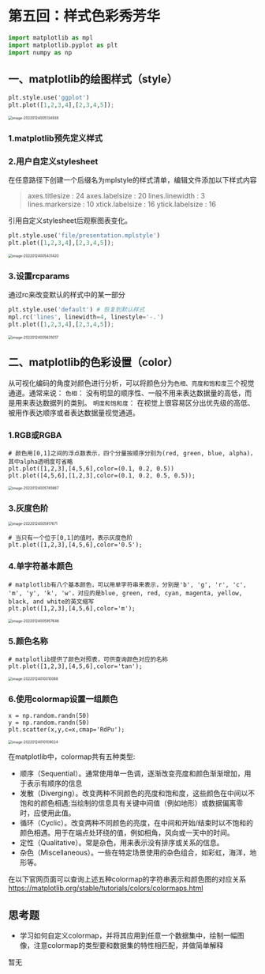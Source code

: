 # 第五回：样式色彩秀芳华

```python
import matplotlib as mpl
import matplotlib.pyplot as plt
import numpy as np
```

## 一、matplotlib的绘图样式（style）

```python
plt.style.use('ggplot')
plt.plot([1,2,3,4],[2,3,4,5]);
```

<img src="C:\Users\Williams\Desktop\matplotlib\image-20220124005134938.png" alt="image-20220124005134938" style="zoom: 50%;" />

### 1.matplotlib预先定义样式

### 2.用户自定义stylesheet

在任意路径下创建一个后缀名为mplstyle的样式清单，编辑文件添加以下样式内容

> axes.titlesize : 24
> axes.labelsize : 20
> lines.linewidth : 3
> lines.markersize : 10
> xtick.labelsize : 16
> ytick.labelsize : 16

引用自定义stylesheet后观察图表变化。

```python
plt.style.use('file/presentation.mplstyle')
plt.plot([1,2,3,4],[2,3,4,5]);
```

<img src="C:\Users\Williams\Desktop\matplotlib\image-20220124005431420.png" alt="image-20220124005431420" style="zoom: 50%;" />

### 3.设置rcparams

通过rc来改变默认的样式中的某一部分

```python
plt.style.use('default') # 恢复到默认样式
mpl.rc('lines', linewidth=4, linestyle='-.')
plt.plot([1,2,3,4],[2,3,4,5]);
```

<img src="C:\Users\Williams\Desktop\matplotlib\image-20220124005635017.png" alt="image-20220124005635017" style="zoom:50%;" />

## 二、matplotlib的色彩设置（color）

从可视化编码的角度对颜色进行分析，可以将颜色分为`色相、亮度和饱和度`三个视觉通道。通常来说：
`色相`： 没有明显的顺序性、一般不用来表达数据量的高低，而是用来表达数据列的类别。
`明度和饱和度`： 在视觉上很容易区分出优先级的高低、被用作表达顺序或者表达数据量视觉通道。

### 1.RGB或RGBA

```
# 颜色用[0,1]之间的浮点数表示，四个分量按顺序分别为(red, green, blue, alpha)，其中alpha透明度可省略
plt.plot([1,2,3],[4,5,6],color=(0.1, 0.2, 0.5))
plt.plot([4,5,6],[1,2,3],color=(0.1, 0.2, 0.5, 0.5));
```

<img src="C:\Users\Williams\Desktop\matplotlib\image-20220124005745667.png" alt="image-20220124005745667" style="zoom:50%;" />

### 3.灰度色阶

<img src="C:\Users\Williams\Desktop\matplotlib\image-20220124005917671.png" alt="image-20220124005917671" style="zoom:50%;" />

```
# 当只有一个位于[0,1]的值时，表示灰度色阶
plt.plot([1,2,3],[4,5,6],color='0.5');
```

### 4.单字符基本颜色

```
# matplotlib有八个基本颜色，可以用单字符串来表示，分别是'b', 'g', 'r', 'c', 'm', 'y', 'k', 'w'，对应的是blue, green, red, cyan, magenta, yellow, black, and white的英文缩写
plt.plot([1,2,3],[4,5,6],color='m');
```

<img src="C:\Users\Williams\Desktop\matplotlib\image-20220124005957646.png" alt="image-20220124005957646" style="zoom:50%;" />

### 5.颜色名称

```
# matplotlib提供了颜色对照表，可供查询颜色对应的名称
plt.plot([1,2,3],[4,5,6],color='tan');
```

<img src="C:\Users\Williams\Desktop\matplotlib\image-20220124010010088.png" alt="image-20220124010010088" style="zoom:50%;" />

### 6.使用colormap设置一组颜色

```
x = np.random.randn(50)
y = np.random.randn(50)
plt.scatter(x,y,c=x,cmap='RdPu');
```

<img src="C:\Users\Williams\Desktop\matplotlib\image-20220124010109024.png" alt="image-20220124010109024" style="zoom:50%;" />

在matplotlib中，colormap共有五种类型:

- 顺序（Sequential）。通常使用单一色调，逐渐改变亮度和颜色渐渐增加，用于表示有顺序的信息
- 发散（Diverging）。改变两种不同颜色的亮度和饱和度，这些颜色在中间以不饱和的颜色相遇;当绘制的信息具有关键中间值（例如地形）或数据偏离零时，应使用此值。
- 循环（Cyclic）。改变两种不同颜色的亮度，在中间和开始/结束时以不饱和的颜色相遇。用于在端点处环绕的值，例如相角，风向或一天中的时间。
- 定性（Qualitative）。常是杂色，用来表示没有排序或关系的信息。
- 杂色（Miscellaneous）。一些在特定场景使用的杂色组合，如彩虹，海洋，地形等。

在以下官网页面可以查询上述五种colormap的字符串表示和颜色图的对应关系
https://matplotlib.org/stable/tutorials/colors/colormaps.html

## 思考题

- 学习如何自定义colormap，并将其应用到任意一个数据集中，绘制一幅图像，注意colormap的类型要和数据集的特性相匹配，并做简单解释

暂无